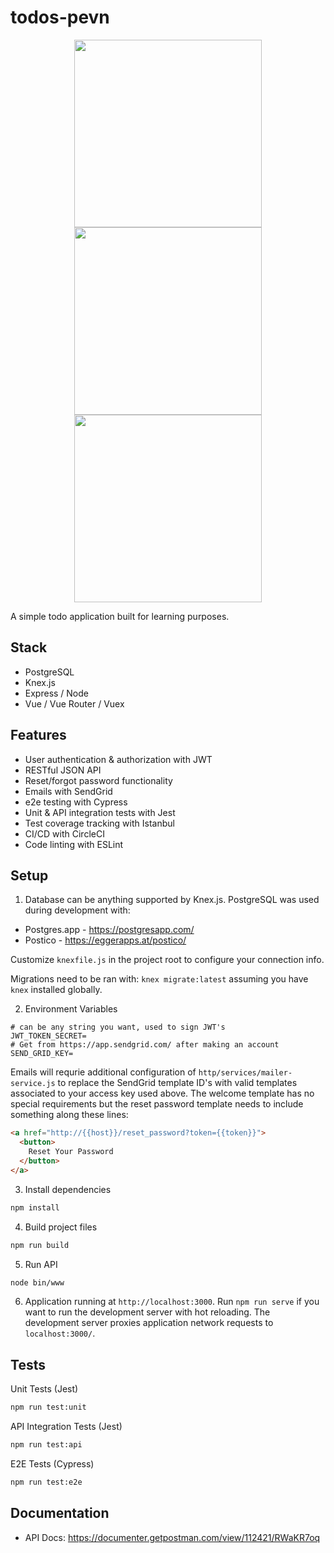 # todos-pevn

<p align="center">
  <img src="https://i.gyazo.com/52ae65b02cbbbd7a04033c4bf4f15444.png" width="300px"/><br>
  <img src="http://mean.io/wp-content/themes/twentysixteen-child/images/express.png" width="300px"/><br>
  <img src="https://i.gyazo.com/f718dd2c78aaae01bc219d14d1888d26.png" width="300px"/><br>
</p>

A simple todo application built for learning purposes.

## Stack
* PostgreSQL
* Knex.js
* Express / Node
* Vue / Vue Router / Vuex

## Features
* User authentication & authorization with JWT
* RESTful JSON API
* Reset/forgot password functionality
* Emails with SendGrid
* e2e testing with Cypress
* Unit & API integration tests with Jest
* Test coverage tracking with Istanbul
* CI/CD with CircleCI
* Code linting with ESLint

## Setup

1) Database can be anything supported by Knex.js. PostgreSQL was used during development with:

* Postgres.app - https://postgresapp.com/
* Postico - https://eggerapps.at/postico/

Customize `knexfile.js` in the project root to configure your connection info.

Migrations need to be ran with: `knex migrate:latest` assuming you have `knex` installed globally.

2) Environment Variables

```
# can be any string you want, used to sign JWT's
JWT_TOKEN_SECRET=
# Get from https://app.sendgrid.com/ after making an account
SEND_GRID_KEY=
```

Emails will requrie additional configuration of `http/services/mailer-service.js` to replace the SendGrid template ID's with valid templates associated to your access key used above. The welcome template has no special requirements but the reset password template needs to include something along these lines:

```html
<a href="http://{{host}}/reset_password?token={{token}}">
  <button>
    Reset Your Password
  </button>
</a>
```

3) Install dependencies

```bash
npm install
```

4) Build project files

```bash
npm run build
```

5) Run API

```bash
node bin/www
```

6) Application running at `http://localhost:3000`. Run `npm run serve` if you want to run the development server with hot reloading. The development server proxies application network requests to `localhost:3000/`.

## Tests

Unit Tests (Jest)
```bash
npm run test:unit
```
API Integration Tests (Jest)
```bash
npm run test:api
```

E2E Tests (Cypress)
```bash
npm run test:e2e
```

## Documentation

* API Docs: https://documenter.getpostman.com/view/112421/RWaKR7oq